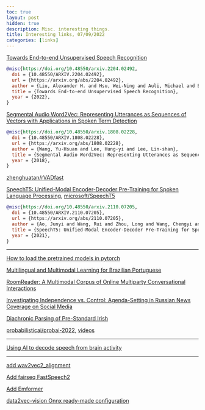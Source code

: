 ```yaml
---
toc: true
layout: post
hidden: true
description: Misc. interesting things.
title: Interesting links, 07/09/2022
categories: [links]
---
```


[Towards End-to-end Unsupervised Speech Recognition](https://arxiv.org/abs/2204.02492)

```bibtex
@misc{https://doi.org/10.48550/arxiv.2204.02492,
  doi = {10.48550/ARXIV.2204.02492},
  url = {https://arxiv.org/abs/2204.02492},
  author = {Liu, Alexander H. and Hsu, Wei-Ning and Auli, Michael and Baevski, Alexei},
  title = {Towards End-to-end Unsupervised Speech Recognition},
  year = {2022},
}
```

[Segmental Audio Word2Vec: Representing Utterances as Sequences of Vectors with Applications in Spoken Term Detection](https://arxiv.org/abs/1808.02228)

```bibtex
@misc{https://doi.org/10.48550/arxiv.1808.02228,
  doi = {10.48550/ARXIV.1808.02228},
  url = {https://arxiv.org/abs/1808.02228},
  author = {Wang, Yu-Hsuan and Lee, Hung-yi and Lee, Lin-shan},
  title = {Segmental Audio Word2Vec: Representing Utterances as Sequences of Vectors with Applications in Spoken Term Detection},
  year = {2018},
}
```

[zhenghuatan/rVADfast](https://github.com/zhenghuatan/rVADfast)

[SpeechT5: Unified-Modal Encoder-Decoder Pre-Training for Spoken Language Processing](https://arxiv.org/abs/2110.07205),
[microsoft/SpeechT5](https://github.com/microsoft/SpeechT5)

```bibtex
@misc{https://doi.org/10.48550/arxiv.2110.07205,
  doi = {10.48550/ARXIV.2110.07205},
  url = {https://arxiv.org/abs/2110.07205},
  author = {Ao, Junyi and Wang, Rui and Zhou, Long and Wang, Chengyi and Ren, Shuo and Wu, Yu and Liu, Shujie and Ko, Tom and Li, Qing and Zhang, Yu and Wei, Zhihua and Qian, Yao and Li, Jinyu and Wei, Furu},
  title = {SpeechT5: Unified-Modal Encoder-Decoder Pre-Training for Spoken Language Processing},
  year = {2021},
}
```

---

[How to load the pretrained models in pytorch](https://github.com/microsoft/SpeechT5/issues/3)

[Multilingual and Multimodal Learning for Brazilian Portuguese](https://confcats-event-sessions.s3.amazonaws.com/lrec22/papers/final/323/323_Paper.pdf)

[RoomReader: A Multimodal Corpus of Online Multiparty Conversational Interactions](https://confcats-event-sessions.s3.amazonaws.com/lrec22/papers/final/1041/1041_Paper.pdf)

[Investigating Independence vs. Control: Agenda-Setting in Russian News Coverage on Social Media](https://confcats-event-sessions.s3.amazonaws.com/lrec22/papers/final/687/687_Paper.pdf)

[Diachronic Parsing of Pre-Standard Irish](https://cs.slu.edu/~scannell/pub/dppsi.pdf)

[probabilisticai/probai-2022](https://github.com/probabilisticai/probai-2022), [videos](https://www.youtube.com/channel/UCcMwNzhpePJE3xzOP_3pqsw/videos)

---

[Using AI to decode speech from brain activity](https://ai.facebook.com/blog/ai-speech-brain-activity/)

---

[add wav2vec2_alignment](https://github.com/huggingface/transformers/pull/16782)

[Add fairseq FastSpeech2](https://github.com/huggingface/transformers/pull/15773)

[Add Emformer](https://github.com/huggingface/transformers/pull/17302)

[data2vec-vision Onnx ready-made configuration](https://github.com/huggingface/transformers/commit/fe785730dcbf3390aa07f667e8d3c4b02d6638e0)


